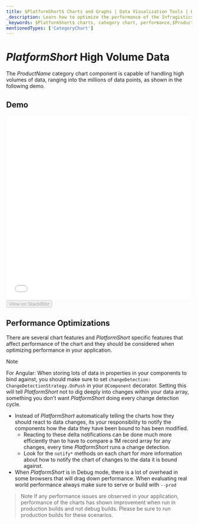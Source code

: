 ```yaml
---
title: $PlatformShort$ Charts and Graphs | Data Visualization Tools | High Volume Data | Infragistics
_description: Learn how to optimize the performance of the Infragistics' $PlatformShort$ charts control. Improve the $ProductName$graph's performance!
_keywords: $PlatformShort$ charts, category chart, performance,$ProductName$, Infragistics, data binding
mentionedTypes: ['CategoryChart']
---
```

# $PlatformShort$ High Volume Data

The $ProductName$ category chart component is capable of handling high volumes of data, ranging into the millions of data points, as shown in the following demo.

## Demo
<div class="sample-container loading" style="height: 500px">
    <iframe id="category-chart-high-volume-iframe" src='{environment:dvDemosBaseUrl}/charts/category-chart-high-volume' width="100%" height="100%" seamless frameBorder="0" onload="onXPlatSampleIframeContentLoaded(this);"></iframe>
</div>
<div>
    <button data-localize="stackblitz" disabled class="stackblitz-btn" data-iframe-id="category-chart-high-volume-iframe" data-demos-base-url="{environment:dvDemosBaseUrl}">View on StackBlitz
    </button>
<sample-button src="charts/category-chart/high-volume"></sample-button>

</div>

<div class="divider--half"></div>

## Performance Optimizations

There are several chart features and $PlatformShort$ specific features that affect performance of the chart and they should be considered when optimizing performance in your application.

> [!NOTE]
> For Angular:
> When storing lots of data in properties in your components to bind against, you should make sure to set `changeDetection: ChangeDetectionStrategy.OnPush` in your `@Component` decorator. Setting this will tell $PlatformShort$ not to dig deeply into changes within your data array, something you don't want $PlatformShort$ doing every change detection cycle.

* Instead of $PlatformShort$ automatically telling the charts how they should react to data changes, its your responsibility to notify the components how the data they have been bound to has been modified.
     * Reacting to these delta notifications can be done much more efficiently than to have to compare a 1M record array for any changes, every time $PlatformShort$ runs a change detection.
     * Look for the `notify*` methods on each chart for more information about how to notify the chart of changes to the data it is bound against.
* When $PlatformShort$ is in Debug mode, there is a lot of overhead in some browsers that will drag down performance. When evaluating real world performance always make sure to serve or build with `--prod`

> Note If any performance issues are observed in your application, performance of the charts has shown improvement when run in production builds and not debug builds.  Please be sure to run production builds for these scenarios.
